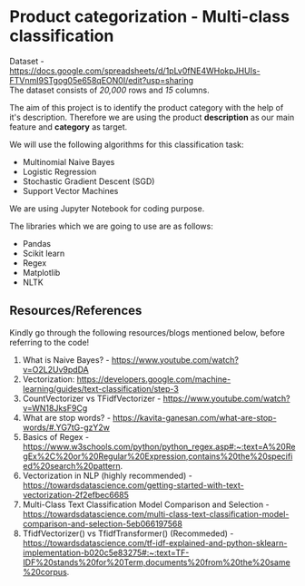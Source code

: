 # Product categorization - Multi-class classification

Dataset - https://docs.google.com/spreadsheets/d/1pLv0fNE4WHokpJHUIs-FTVnmI9STgog05e658qEON0I/edit?usp=sharing<br>
The dataset consists of *20,000* rows and *15* columns.

The aim of this project is to identify the product category with the help of it's description. Therefore we are using the product **description** as our main feature and **category** as target. 

We will use the following algorithms for this classification task:
* Multinomial Naive Bayes
* Logistic Regression
* Stochastic Gradient Descent (SGD)
* Support Vector Machines

We are using Jupyter Notebook for coding purpose. 

The libraries which we are going to use are as follows:
- Pandas
- Scikit learn
- Regex
- Matplotlib
- NLTK

## Resources/References
Kindly go through the following resources/blogs mentioned below, before referring to the code!

1. What is Naive Bayes? - https://www.youtube.com/watch?v=O2L2Uv9pdDA
2. Vectorization: https://developers.google.com/machine-learning/guides/text-classification/step-3
3. CountVectorizer vs TFidfVectorizer - https://www.youtube.com/watch?v=WN18JksF9Cg
4. What are stop words? - https://kavita-ganesan.com/what-are-stop-words/#.YG7tG-gzY2w
5. Basics of Regex - https://www.w3schools.com/python/python_regex.asp#:~:text=A%20RegEx%2C%20or%20Regular%20Expression,contains%20the%20specified%20search%20pattern.
6. Vectorization in NLP (highly recommended) - https://towardsdatascience.com/getting-started-with-text-vectorization-2f2efbec6685
7. Multi-Class Text Classification Model Comparison and Selection - https://towardsdatascience.com/multi-class-text-classification-model-comparison-and-selection-5eb066197568
8. TfidfVectorizer() vs TfidfTransformer() (Recommeded) - https://towardsdatascience.com/tf-idf-explained-and-python-sklearn-implementation-b020c5e83275#:~:text=TF-IDF%20stands%20for%20Term,documents%20from%20the%20same%20corpus.

